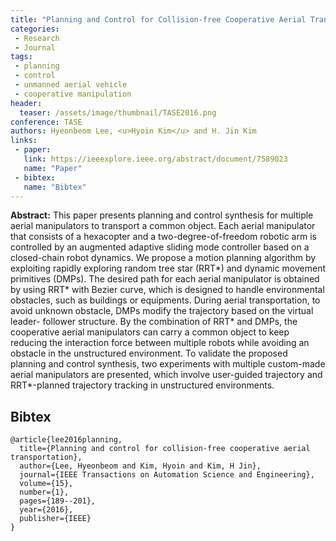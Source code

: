 ```yaml
---
title: "Planning and Control for Collision-free Cooperative Aerial Transportation"
categories:
 - Research
 - Journal
tags:
 - planning
 - control
 - unmanned aerial vehicle
 - cooperative manipulation
header:
  teaser: /assets/image/thumbnail/TASE2016.png
conference: TASE
authors: Hyeonbeom Lee, <u>Hyoin Kim</u> and H. Jin Kim
links: 
 - paper: 
   link: https://ieeexplore.ieee.org/abstract/document/7589023
   name: "Paper"
 - bibtex: 
   name: "Bibtex"
---
```


**Abstract:** This paper presents planning and control synthesis for multiple aerial manipulators to transport a common object. Each aerial manipulator that consists of a hexacopter and a two-degree-of-freedom robotic arm is controlled by an augmented adaptive sliding mode controller based on a closed-chain robot dynamics. We propose a motion planning algorithm by exploiting rapidly exploring random tree star (RRT*) and dynamic movement primitives (DMPs). The desired path for each aerial manipulator is obtained by using RRT* with Bezier curve, which is designed to handle environmental obstacles, such as buildings or equipments. During aerial transportation, to avoid unknown obstacle, DMPs modify the trajectory based on the virtual leader- follower structure. By the combination of RRT* and DMPs, the cooperative aerial manipulators can carry a common object to keep reducing the interaction force between multiple robots while avoiding an obstacle in the unstructured environment. To validate the proposed planning and control synthesis, two experiments with multiple custom-made aerial manipulators are presented, which involve user-guided trajectory and RRT*-planned trajectory tracking in unstructured environments.

## Bibtex <a id="bibtex"></a>
```
@article{lee2016planning,
  title={Planning and control for collision-free cooperative aerial transportation},
  author={Lee, Hyeonbeom and Kim, Hyoin and Kim, H Jin},
  journal={IEEE Transactions on Automation Science and Engineering},
  volume={15},
  number={1},
  pages={189--201},
  year={2016},
  publisher={IEEE}
}
```
